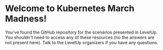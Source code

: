 # Welcome to Kubernetes March Madness!

You've found the GitHub repository for the scenarios presented in LevelUp. You shouldn't need to access any of these resources (no the answers are not present here). Talk to the LevelUp organizers if you have any questions.
